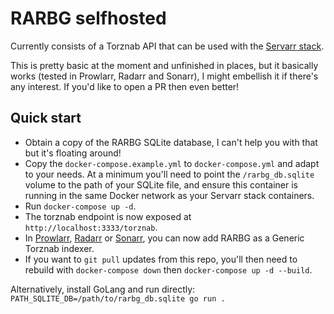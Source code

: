 # RARBG selfhosted

Currently consists of a Torznab API that can be used with the [Servarr stack](https://wiki.servarr.com/).

This is pretty basic at the moment and unfinished in places, but it basically works (tested in Prowlarr, Radarr and Sonarr), I might embellish it if there's any interest. If you'd like to open a PR then even better!

## Quick start

- Obtain a copy of the RARBG SQLite database, I can't help you with that but it's floating around!
- Copy the `docker-compose.example.yml` to `docker-compose.yml` and adapt to your needs. At a minimum you'll need to point the `/rarbg_db.sqlite` volume to the path of your SQLite file, and ensure this container is running in the same Docker network as your Servarr stack containers.
- Run `docker-compose up -d`.
- The torznab endpoint is now exposed at `http://localhost:3333/torznab`.
- In [Prowlarr](https://wiki.servarr.com/prowlarr), [Radarr](https://wiki.servarr.com/radarr) or [Sonarr](https://wiki.servarr.com/sonarr), you can now add RARBG as a Generic Torznab indexer.
- If you want to `git pull` updates from this repo, you'll then need to rebuild with `docker-compose down` then `docker-compose up -d --build`.

Alternatively, install GoLang and run directly: `PATH_SQLITE_DB=/path/to/rarbg_db.sqlite go run .`
